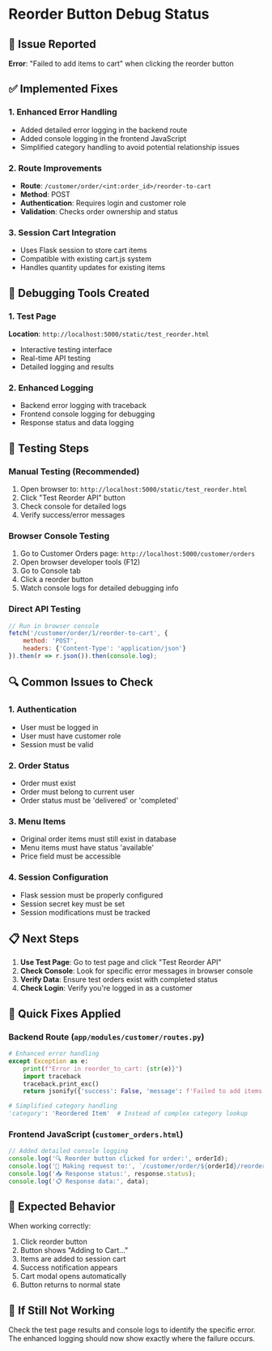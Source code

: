 # Reorder Button Debug Status

## 🐛 Issue Reported
**Error**: "Failed to add items to cart" when clicking the reorder button

## ✅ Implemented Fixes

### 1. Enhanced Error Handling
- Added detailed error logging in the backend route
- Added console logging in the frontend JavaScript
- Simplified category handling to avoid potential relationship issues

### 2. Route Improvements
- **Route**: `/customer/order/<int:order_id>/reorder-to-cart`
- **Method**: POST
- **Authentication**: Requires login and customer role
- **Validation**: Checks order ownership and status

### 3. Session Cart Integration
- Uses Flask session to store cart items
- Compatible with existing cart.js system
- Handles quantity updates for existing items

## 🔧 Debugging Tools Created

### 1. Test Page
**Location**: `http://localhost:5000/static/test_reorder.html`
- Interactive testing interface
- Real-time API testing
- Detailed logging and results

### 2. Enhanced Logging
- Backend error logging with traceback
- Frontend console logging for debugging
- Response status and data logging

## 🚀 Testing Steps

### Manual Testing (Recommended)
1. Open browser to: `http://localhost:5000/static/test_reorder.html`
2. Click "Test Reorder API" button
3. Check console for detailed logs
4. Verify success/error messages

### Browser Console Testing
1. Go to Customer Orders page: `http://localhost:5000/customer/orders`
2. Open browser developer tools (F12)
3. Go to Console tab
4. Click a reorder button
5. Watch console logs for detailed debugging info

### Direct API Testing
```javascript
// Run in browser console
fetch('/customer/order/1/reorder-to-cart', {
    method: 'POST',
    headers: {'Content-Type': 'application/json'}
}).then(r => r.json()).then(console.log);
```

## 🔍 Common Issues to Check

### 1. Authentication
- User must be logged in
- User must have customer role
- Session must be valid

### 2. Order Status
- Order must exist
- Order must belong to current user
- Order status must be 'delivered' or 'completed'

### 3. Menu Items
- Original order items must still exist in database
- Menu items must have status 'available'
- Price field must be accessible

### 4. Session Configuration
- Flask session must be properly configured
- Session secret key must be set
- Session modifications must be tracked

## 📋 Next Steps

1. **Use Test Page**: Go to test page and click "Test Reorder API"
2. **Check Console**: Look for specific error messages in browser console
3. **Verify Data**: Ensure test orders exist with completed status
4. **Check Login**: Verify you're logged in as a customer

## 🔧 Quick Fixes Applied

### Backend Route (`app/modules/customer/routes.py`)
```python
# Enhanced error handling
except Exception as e:
    print(f"Error in reorder_to_cart: {str(e)}")
    import traceback
    traceback.print_exc()
    return jsonify({'success': False, 'message': f'Failed to add items to cart: {str(e)}'}), 500

# Simplified category handling
'category': 'Reordered Item'  # Instead of complex category lookup
```

### Frontend JavaScript (`customer_orders.html`)
```javascript
// Added detailed console logging
console.log('🔍 Reorder button clicked for order:', orderId);
console.log('📡 Making request to:', `/customer/order/${orderId}/reorder-to-cart`);
console.log('📥 Response status:', response.status);
console.log('📋 Response data:', data);
```

## 🎯 Expected Behavior

When working correctly:
1. Click reorder button
2. Button shows "Adding to Cart..." 
3. Items are added to session cart
4. Success notification appears
5. Cart modal opens automatically
6. Button returns to normal state

## 🚨 If Still Not Working

Check the test page results and console logs to identify the specific error. The enhanced logging should now show exactly where the failure occurs.
